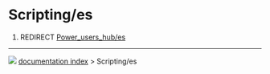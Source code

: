 # Scripting/es
1.  REDIRECT [Power\_users\_hub/es](Power_users_hub/es.md)



---
![](images/Right_arrow.png) [documentation index](../README.md) > Scripting/es
